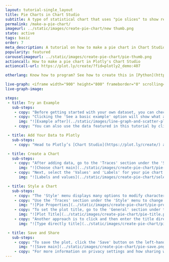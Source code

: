 ```yaml
---
layout: tutorial-single_layout
title: Pie Charts in Chart Studio
subtitle: A type of statistical chart that uses "pie slices" to show relative sizes of data.
permalink: /make-a-pie-chart/
imageurl: ../static/images/create-pie-chart/new thumb.png
state: active
tags: basic
order: 7
meta_description: A tutorial on how to make a pie chart in Chart Studio.
popularity: featured
carouselimageurl: ../static/images/create-pie-chart/pie-thumb.png
actioncall: How to make a pie chart in Plotly's Chart Studio
actioncall-url: https://plot.ly/create/?fid=plotly2_demo:407

otherlang: Know how to program? See how to create this in [Python](https://plot.ly/python/pie-charts/) or [R](https://plot.ly/r/pie-charts/).

live-graph: <iframe width="900" height="800" frameborder="0" scrolling="no" src="https://plot.ly/~plotly2_demo/407.embed"></iframe>
live-graph-image:

steps:
 - title: Try an Example
   sub-steps:
    - copy: "Before getting started with your own dataset, you can check out an example. First, select the 'Type' menu. Hovering the mouse over the chart type icon will display three options: 1) Charts like this by Plotly users, 2) View tutorials on this chart type, and, 3) See a basic example."
    - copy: "Clicking the 'See a basic example' option will show what a sample chart looks like after adding data and editing with the style. You'll also see what labels and style attributes were selected for this specific chart, as well as the end result."
      img: "![Example after](../static/images/line-graph-and-scatter-plot-with-excel/scatter-try-example.gif)"
    - copy: "You can also use the data featured in this tutorial by clicking on 'Open This Data in Plotly' on the left-hand side. It'll open in Chart Studio."

 - title: Add Your Data to Plotly
   sub-steps:
    - copy: "Head to Plotly’s [Chart Studio](https://plot.ly/create/) and add your data. You have the option of typing directly in the grid, uploading your file, or entering the URL of an online dataset. Plotly accepts .xls, .xlsx, or .csv files. For more information on how to enter your data, see [this](https://help.plot.ly/add-data-to-the-plotly-grid/) tutorial."

 - title: Create a Chart
   sub-steps:
    - copy: "After adding data, go to the 'Traces' section under the 'Structure' menu on the left-hand side. Choose the 'Type' of trace, then choose 'Pie' under 'Simple' chart type."
      img: "![Choose chart main](../static/images/create-pie-chart/pie-choose-chart.png)"
    - copy: "Next, select the 'Values' and 'Labels' for your pie chart from the dropdpwn menus. This will create a raw pie chart, as seen below."
      img: "![Labels and values](../static/images/create-pie-chart/select-labels-values.png)"

 - title: Style a Chart
   sub-steps:
    - copy: "The 'Style' menu displays many options to modify characteristics of the overall chart layout or the individual traces. To see more options about styling the chart, visit the [style and layout](https://help.plot.ly/tutorials/#layout) section of the Chart Studio documentation."
    - copy: "Use the 'Traces' section under the 'Style' menu to change the name and colors of the pie trace, add a hole in the middle, or add a pull effect to the pie slices."
      img: "![Pie Properties](../static/images/create-pie-chart/pie-properties.gif)"
    - copy: "To set the plot title, go to the 'General' section under the 'Style' menu and type in the plot title within the textbox provided under 'Title'."
      img: "![Plot Title](../static/images/create-pie-chart/pie-title.png)"  
    - copy: "Another approach is to click and then enter the title directly on the plot interface."
      img: "![Type directly title](../static/images/create-pie-chart/pie-title-direct.png)"

 - title: Save and Share
   sub-steps:
    - copy: "To save the plot, click the 'Save' button on the left-hand side. A save modal will appear, as seen below, where you can specify the filenames and privacy settings for your plot and data grid."
      img: "![Save main](../static/images/create-pie-chart/pie-save.png)"
    - copy: "For more information on privacy settings and how sharing works, visit Plotly's [sharing tutorial](http://help.plot.ly/save-share-and-export-in-plotly/)."
---
```

